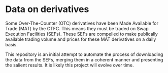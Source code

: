 # Data on derivatives

Some Over-The-Counter (OTC) derivatives have been Made Available for Trade (MAT) by the CTFC. This means they must be traded on Swap Execution Facilities (SEFs). These SEFs are compelled to make publically available trading volume and prices for these MAT derivatives on a daily basis. 

This repository is an initial attempt to automate the process of downloading the data from the SEFs, merging them in a coherent manner and presenting the salient results. It is likely this project will evolve over time.

